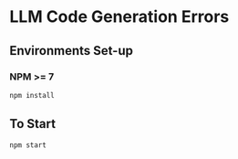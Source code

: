 # LLM Code Generation Errors

## Environments Set-up

### NPM >= 7

~~~sh
npm install
~~~

## To Start

~~~sh
npm start
~~~